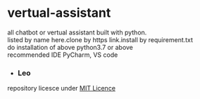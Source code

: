 # vertual-assistant
all chatbot or vertual assistant built with python.<br> 
listed by name here.clone by https link.install by requirement.txt<br>
do installation of above python3.7 or above<br>
recommended IDE PyCharm, VS code
<ul>
  <li><h3>Leo</h3></li>
  </ul>
  
  repository licesce under <a href="https://github.com/tirtharajsinha/vertual-assistant/blob/main/LICENSE">MIT Licence</a>

